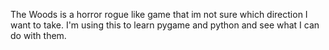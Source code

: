 The Woods is a horror rogue like game that im not sure which direction I want to take. I'm using this to learn pygame and python and see what I can do with them.
